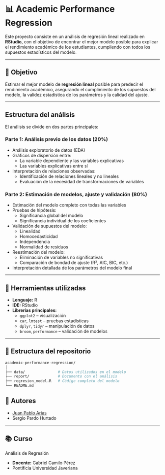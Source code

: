 # 📊 Academic Performance Regression

Este proyecto consiste en un análisis de regresión lineal realizado en **RStudio**, con el objetivo de encontrar el mejor modelo posible para explicar el rendimiento académico de los estudiantes, cumpliendo con todos los supuestos estadísticos del modelo.

---

## 🎯 Objetivo

Estimar el mejor modelo de **regresión lineal** posible para predecir el rendimiento académico, asegurando el cumplimiento de los supuestos del modelo, la validez estadística de los parámetros y la calidad del ajuste.

---

## Estructura del análisis

El análisis se divide en dos partes principales:

### Parte 1: Análisis previo de los datos (20%)

- Análisis exploratorio de datos (EDA)
- Gráficos de dispersión entre:
  - La variable dependiente y las variables explicativas
  - Las variables explicativas entre sí
- Interpretación de relaciones observadas:
  - Identificación de relaciones lineales y no lineales
  - Evaluación de la necesidad de transformaciones de variables

### Parte 2: Estimación de modelos, ajuste y validación (80%)

- Estimación del modelo completo con todas las variables
- Pruebas de hipótesis:
  - Significancia global del modelo
  - Significancia individual de los coeficientes
- Validación de supuestos del modelo:
  - Linealidad
  - Homocedasticidad
  - Independencia
  - Normalidad de residuos
- Reestimación del modelo:
  - Eliminación de variables no significativas
  - Comparación de bondad de ajuste (R², AIC, BIC, etc.)
- Interpretación detallada de los parámetros del modelo final

---

## 🧰 Herramientas utilizadas

- **Lenguaje:** R
- **IDE:** RStudio
- **Librerías principales:**
  - `ggplot2` – visualización
  - `car`, `lmtest` – pruebas estadísticas
  - `dplyr`, `tidyr` – manipulación de datos
  - `broom`, `performance` – validación de modelos

---

## 📁 Estructura del repositorio

```bash
academic-performance-regression/
│
├── data/               # Datos utilizados en el modelo
├── report/             # Documento con el análisis
├── regresion_model.R   # Código completo del modelo
└── README.md
```

## 👥 Autores

- [Juan Pablo Arias](https://github.com/JuanParias29)
- Sergio Pardo Hurtado

---
## 📚 Curso
Análisis de Regresión
- **Docente:** Gabriel Camilo Pérez
- Pontificia Universidad Javeriana
